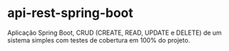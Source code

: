 # api-rest-spring-boot

 Aplicação Spring Boot, CRUD (CREATE, READ, UPDATE e DELETE) de um sistema  simples com testes de cobertura em 100% do projeto.
